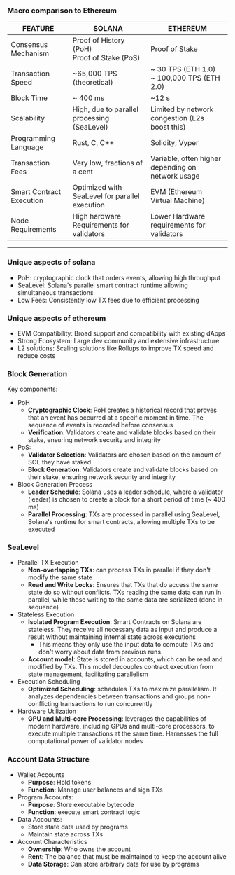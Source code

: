 ### Macro comparison to Ethereum

| FEATURE                  | SOLANA                                         | ETHEREUM                                          |
| ------------------------ | ---------------------------------------------- | ------------------------------------------------- |
| Consensus<br>Mechanism   | Proof of History (PoH)<br>Proof of Stake (PoS) | Proof of Stake                                    |
| Transaction Speed        | ~65,000 TPS (theoretical)                      | ~ 30 TPS (ETH 1.0)<br>~ 100,000 TPS (ETH 2.0)     |
| Block Time               | ~ 400 ms                                       | ~12 s                                             |
| Scalability              | High, due to parallel processing (SeaLevel)    | Limited by network congestion (L2s boost this)    |
| Programming Language     | Rust, C, C++                                   | Solidity, Vyper                                   |
| Transaction Fees         | Very low, fractions of a cent                  | Variable, often higher depending on network usage |
| Smart Contract Execution | Optimized with SeaLevel for parallel execution | EVM (Ethereum Virtual Machine)                    |
| Node Requirements        | High hardware Requirements for validators      | Lower Hardware requirements for validators        |

-----------------------------------------------------------

### Unique aspects of solana
- PoH: cryptographic clock that orders events, allowing high throughput
- SeaLevel: Solana's parallel smart contract runtime allowing simultaneous transactions
- Low Fees: Consistently low TX fees due to efficient processing

### Unique aspects of ethereum
- EVM Compatibility: Broad support and compatibility with existing dApps
- Strong Ecosystem: Large dev community and extensive infrastructure
- L2 solutions: Scaling solutions like Rollups to improve TX speed and reduce costs

### Block Generation
Key components:
- PoH
	- **Cryptographic Clock**: PoH creates a historical record that proves that an event has occurred at a specific moment in time. The sequence of events is recorded before consensus
	- **Verification**: Validators create and validate blocks based on their stake, ensuring network security and integrity 
- PoS:
	- **Validator Selection**: Validators are chosen based on the amount of SOL they have staked
	- **Block Generation**: Validators create and validate blocks based on their stake, ensuring network security and integrity
- Block Generation Process
	- **Leader Schedule**: Solana uses a leader schedule, where a validator (leader) is chosen to create a block for a short period of time (~ 400 ms)
	- **Parallel Processing**: TXs are processed in parallel using SeaLevel, Solana's runtime for smart contracts, allowing multiple TXs to be executed

### SeaLevel
- Parallel TX Execution
	- **Non-overlapping TXs**: can process TXs in parallel if they don't modify the same state
	- **Read and Write Locks**: Ensures that TXs that do access the same state do so without conflicts. TXs reading the same data can run in parallel, while those writing to the same data are serialized (done in sequence)
- Stateless Execution
	- **Isolated Program Execution**: Smart Contracts on Solana are stateless. They receive all necessary data as input and produce a result without maintaining internal state across executions
		- This means they only use the input data to compute TXs and don't worry about data from previous runs
	- **Account model**: State is stored in accounts, which can be read and modified by TXs. This model decouples contract execution from state management, facilitating parallelism
- Execution Scheduling
	- **Optimized Scheduling**: schedules TXs to maximize parallelism. It analyzes dependencies between transactions and groups non-conflicting transactions to run concurrently
- Hardware Utilization
	- **GPU and Multi-core Processing**: leverages the capabilities of modern hardware, including GPUs and multi-core processors, to execute multiple transactions at the same time. Harnesses the full computational power of validator nodes

### Account Data Structure
- Wallet Accounts
	- **Purpose**: Hold tokens
	- **Function**: Manage user balances and sign TXs
- Program Accounts:
	- **Purpose**: Store executable bytecode 
	- **Function**: execute smart contract logic
- Data Accounts:
	- Store state data used by programs
	- Maintain state across TXs
- Account Characteristics
	- **Ownership**: Who owns the account
	- **Rent**: The balance that must be maintained to keep the account alive
	- **Data Storage**: Can store arbitrary data for use by programs
